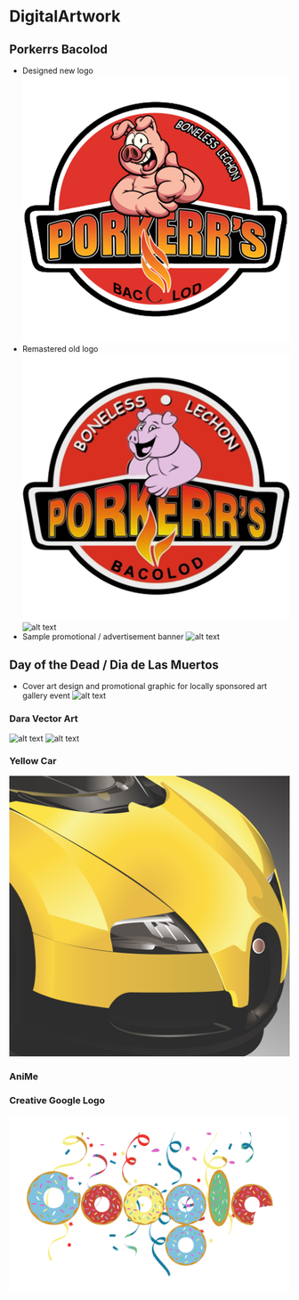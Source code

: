 # DigitalArtwork

## Porkerrs Bacolod
* Designed new logo
![alt text](https://github.com/jonreyes/DigitalArtwork/blob/master/Porkerrs/porkerrs_new.png "Porkerr's New Logo")
* Remastered old logo
![alt text](https://github.com/jonreyes/DigitalArtwork/blob/master/Porkerrs/porkerrs_old.png "Porkerr's Old Logo")
![alt text](https://scontent-lga3-1.xx.fbcdn.net/v/t1.0-9/10414565_289752831198776_4517615636806223209_n.jpg?oh=5ad5f276700bfa1c4dbbe90a00860aba&oe=585C10D3 "Porkerr's Original")
* Sample promotional / advertisement banner
![alt text](https://github.com/jonreyes/DigitalArtwork/blob/master/Porkerrs/porkerrs_banner.jpg "Porkerr's Sample Promo Banner")

## Day of the Dead / Dia de Las Muertos
* Cover art design and promotional graphic for locally sponsored art gallery event
![alt text](https://github.com/jonreyes/DigitalArtwork/blob/master/Day%20of%20the%20Dead/dotd_full.png "Day of the Dead")

### Dara Vector Art
![alt text](https://github.com/jonreyes/DigitalArtwork/blob/master/Dara%20Vector/dara_vector.png "Sandara Park Vector")
![alt text](https://ifahisablackjack.files.wordpress.com/2012/08/tumblr_m6n6i10yys1qc7c2ko1_1280.jpg "Sandara Park Reference")
### Yellow Car
![alt text](https://github.com/jonreyes/DigitalArtwork/blob/master/Yellow%20Car/yellow_car.png "Yellow Car")
### AniMe
### Creative Google Logo
![alt text](https://github.com/jonreyes/DigitalArtwork/blob/master/Creative%20Google%20Logo/google_donut_logo.png "Google Donut/Party Logo")

